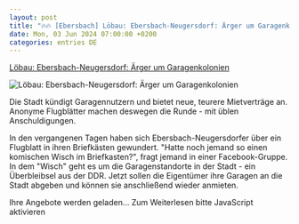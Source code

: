 ```yaml
---
layout: post
title: "🔥🔥 [Ebersbach] Löbau: Ebersbach-Neugersdorf: Ärger um Garagenkolonien"
date: Mon, 03 Jun 2024 07:00:00 +0200
categories: entries DE
---
```

[Löbau: Ebersbach-Neugersdorf: Ärger um Garagenkolonien](https://www.saechsische.de/loebau/lokales/aerger-um-garagenkolonien-ebersbach-neugersdorf-grundsteuer-pacht-miete-abriss-6007224-plus.html)

![Löbau: Ebersbach-Neugersdorf: Ärger um Garagenkolonien](https://image.saechsische.de/1200x675/4/q/4q96r93tvy92y0gf1cyfoya6vlcufqcy.jpg)

Die Stadt kündigt Garagennutzern und bietet neue, teurere Mietverträge an. Anonyme Flugblätter machen deswegen die Runde - mit üblen Anschuldigungen.

In den vergangenen Tagen haben sich Ebersbach-Neugersdorfer über ein Flugblatt in ihren Briefkästen gewundert. "Hatte noch jemand so einen komischen Wisch im Briefkasten?", fragt jemand in einer Facebook-Gruppe. In dem "Wisch" geht es um die Garagenstandorte in der Stadt - ein Überbleibsel aus der DDR. Jetzt sollen die Eigentümer ihre Garagen an die Stadt abgeben und können sie anschließend wieder anmieten.

Ihre Angebote werden geladen... Zum Weiterlesen bitte JavaScript aktivieren


